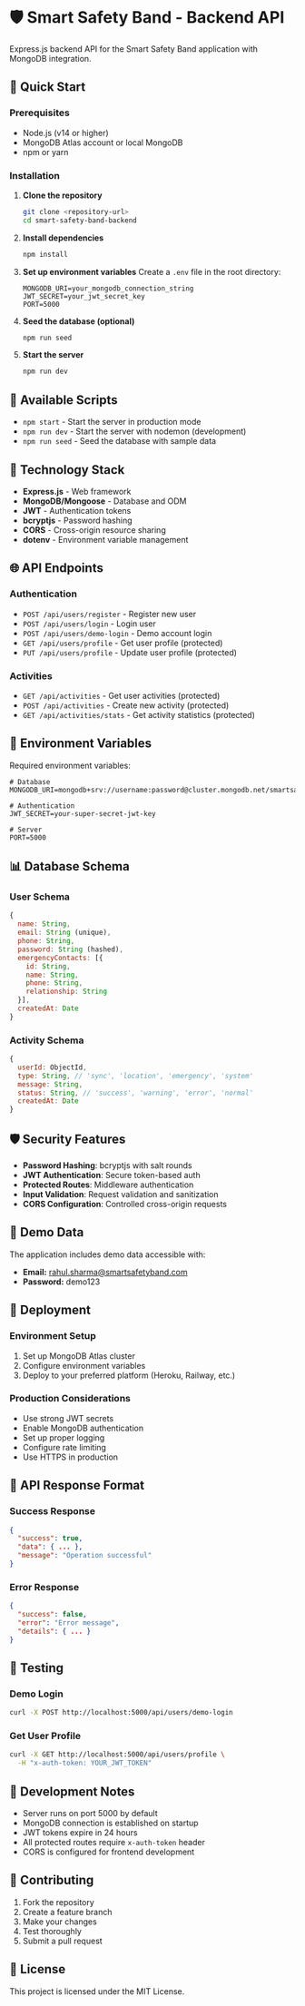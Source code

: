 # 🛡️ Smart Safety Band - Backend API

Express.js backend API for the Smart Safety Band application with MongoDB integration.

## 🚀 Quick Start

### Prerequisites
- Node.js (v14 or higher)
- MongoDB Atlas account or local MongoDB
- npm or yarn

### Installation

1. **Clone the repository**
   ```bash
   git clone <repository-url>
   cd smart-safety-band-backend
   ```

2. **Install dependencies**
   ```bash
   npm install
   ```

3. **Set up environment variables**
   Create a `.env` file in the root directory:
   ```env
   MONGODB_URI=your_mongodb_connection_string
   JWT_SECRET=your_jwt_secret_key
   PORT=5000
   ```

4. **Seed the database (optional)**
   ```bash
   npm run seed
   ```

5. **Start the server**
   ```bash
   npm run dev
   ```

## 📜 Available Scripts

- `npm start` - Start the server in production mode
- `npm run dev` - Start the server with nodemon (development)
- `npm run seed` - Seed the database with sample data

## 🔧 Technology Stack

- **Express.js** - Web framework
- **MongoDB/Mongoose** - Database and ODM
- **JWT** - Authentication tokens
- **bcryptjs** - Password hashing
- **CORS** - Cross-origin resource sharing
- **dotenv** - Environment variable management

## 🌐 API Endpoints

### Authentication
- `POST /api/users/register` - Register new user
- `POST /api/users/login` - Login user
- `POST /api/users/demo-login` - Demo account login
- `GET /api/users/profile` - Get user profile (protected)
- `PUT /api/users/profile` - Update user profile (protected)

### Activities
- `GET /api/activities` - Get user activities (protected)
- `POST /api/activities` - Create new activity (protected)
- `GET /api/activities/stats` - Get activity statistics (protected)

## 🔐 Environment Variables

Required environment variables:

```env
# Database
MONGODB_URI=mongodb+srv://username:password@cluster.mongodb.net/smartsafetyband

# Authentication
JWT_SECRET=your-super-secret-jwt-key

# Server
PORT=5000
```

## 📊 Database Schema

### User Schema
```javascript
{
  name: String,
  email: String (unique),
  phone: String,
  password: String (hashed),
  emergencyContacts: [{
    id: String,
    name: String,
    phone: String,
    relationship: String
  }],
  createdAt: Date
}
```

### Activity Schema
```javascript
{
  userId: ObjectId,
  type: String, // 'sync', 'location', 'emergency', 'system'
  message: String,
  status: String, // 'success', 'warning', 'error', 'normal'
  createdAt: Date
}
```

## 🛡️ Security Features

- **Password Hashing**: bcryptjs with salt rounds
- **JWT Authentication**: Secure token-based auth
- **Protected Routes**: Middleware authentication
- **Input Validation**: Request validation and sanitization
- **CORS Configuration**: Controlled cross-origin requests

## 📱 Demo Data

The application includes demo data accessible with:
- **Email:** rahul.sharma@smartsafetyband.com
- **Password:** demo123

## 🚀 Deployment

### Environment Setup
1. Set up MongoDB Atlas cluster
2. Configure environment variables
3. Deploy to your preferred platform (Heroku, Railway, etc.)

### Production Considerations
- Use strong JWT secrets
- Enable MongoDB authentication
- Set up proper logging
- Configure rate limiting
- Use HTTPS in production

## 🔄 API Response Format

### Success Response
```json
{
  "success": true,
  "data": { ... },
  "message": "Operation successful"
}
```

### Error Response
```json
{
  "success": false,
  "error": "Error message",
  "details": { ... }
}
```

## 🧪 Testing

### Demo Login
```bash
curl -X POST http://localhost:5000/api/users/demo-login
```

### Get User Profile
```bash
curl -X GET http://localhost:5000/api/users/profile \
  -H "x-auth-token: YOUR_JWT_TOKEN"
```

## 📝 Development Notes

- Server runs on port 5000 by default
- MongoDB connection is established on startup
- JWT tokens expire in 24 hours
- All protected routes require `x-auth-token` header
- CORS is configured for frontend development

## 🤝 Contributing

1. Fork the repository
2. Create a feature branch
3. Make your changes
4. Test thoroughly
5. Submit a pull request

## 📄 License

This project is licensed under the MIT License.